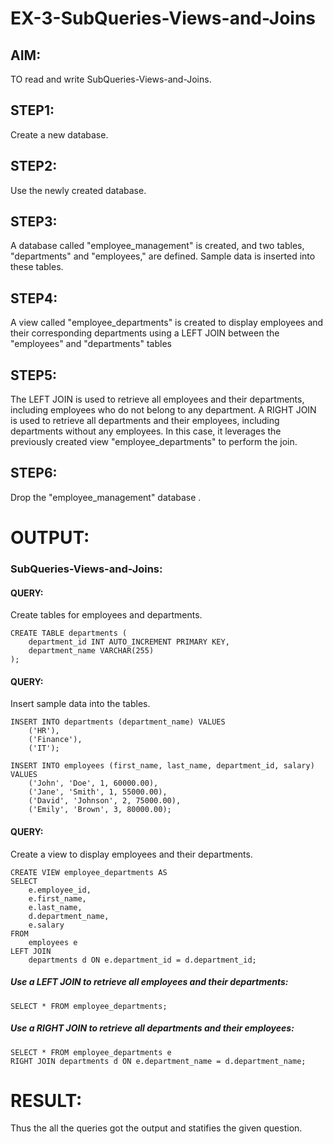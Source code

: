 # EX-3-SubQueries-Views-and-Joins
## AIM:
TO read and write SubQueries-Views-and-Joins.
## STEP1:
Create a new database.
## STEP2:
Use the newly created database.
## STEP3:
A database called "employee_management" is created, and two tables, "departments" and "employees," are defined. Sample data is inserted into these tables.
## STEP4:
A view called "employee_departments" is created to display employees and their corresponding departments using a LEFT JOIN between the "employees" and "departments" tables
## STEP5:
The LEFT JOIN is used to retrieve all employees and their departments, including employees who do not belong to any department.
A RIGHT JOIN is used to retrieve all departments and their employees, including departments without any employees. In this case, it leverages the previously created view "employee_departments" to perform the join.
## STEP6:
Drop the "employee_management" database .
# OUTPUT:
### SubQueries-Views-and-Joins:
#### QUERY:
Create tables for employees and departments.
```
CREATE TABLE departments (
    department_id INT AUTO_INCREMENT PRIMARY KEY,
    department_name VARCHAR(255)
);
```
#### QUERY:
Insert sample data into the tables.
```
INSERT INTO departments (department_name) VALUES
    ('HR'),
    ('Finance'),
    ('IT');

INSERT INTO employees (first_name, last_name, department_id, salary) VALUES
    ('John', 'Doe', 1, 60000.00),
    ('Jane', 'Smith', 1, 55000.00),
    ('David', 'Johnson', 2, 75000.00),
    ('Emily', 'Brown', 3, 80000.00);
```
#### QUERY:
Create a view to display employees and their departments.
```
CREATE VIEW employee_departments AS
SELECT
    e.employee_id,
    e.first_name,
    e.last_name,
    d.department_name,
    e.salary
FROM
    employees e
LEFT JOIN
    departments d ON e.department_id = d.department_id;
```
##### Use a LEFT JOIN to retrieve all employees and their departments:
```
SELECT * FROM employee_departments;
```
##### Use a RIGHT JOIN to retrieve all departments and their employees:
```
SELECT * FROM employee_departments e
RIGHT JOIN departments d ON e.department_name = d.department_name;
```
# RESULT:
Thus the all the queries got the output and statifies the given question.



